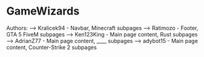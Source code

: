 # GameWizards

Authors: 
--> Kralicek94 - Navbar, Minecraft subpages
--> Ratimozo - Footer, GTA 5 FiveM subpages
--> Ken123King - Main page content, Rust subpages
--> AdrianZ77 - Main page content, ____ subpages
--> adybot15 - Main page content, Counter-Strike 2 subpages
